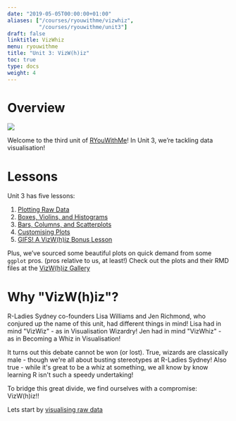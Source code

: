 ```yaml
---
date: "2019-05-05T00:00:00+01:00"
aliases: ["/courses/ryouwithme/vizwhiz",
          "/courses/ryouwithme/unit3"]
draft: false
linktitle: VizWhiz
menu: ryouwithme
title: "Unit 3: VizW(h)iz"
toc: true
type: docs
weight: 4
---
```


# Overview


![](/img/VizWizBanner.jpg)

Welcome to the third unit of [RYouWithMe](../)! In Unit 3, we’re tackling data visualisation! 

# Lessons

Unit 3 has five lessons:  

1. [Plotting Raw Data](../03-VizWhiz-1/)
2. [Boxes, Violins, and Histograms](../03-VizWhiz-2/)
3. [Bars, Columns, and Scatterplots](../03-VizWhiz-3/)
4. [Customising Plots](../03-VizWhiz-4/)
5. [GIFS! A VizW(h)iz Bonus Lesson](../03-VizWhiz-5/)

Plus, we’ve sourced some beautiful plots on quick demand from some `ggplot` pros. (pros relative to us, at least!) Check out the plots and their RMD files at the [VizW(h)iz Gallery](/courses/workshop/03-VizWhiz-gallery/)

# Why "VizW(h)iz"?

R-Ladies Sydney co-founders Lisa Williams and Jen Richmond, who conjured up the name of this unit, had different things in mind! Lisa had in mind "VizWiz" - as in Visualisation Wizardry! Jen had in mind "VizWhiz" - as in Becoming a Whiz in Visualisation! 

It turns out this debate cannot be won (or lost). True, wizards are classically male - though we're all about busting stereotypes at R-Ladies Sydney! Also true - while it's great to be a whiz at something, we all know by know learning R isn't such a speedy undertaking!

To bridge this great divide, we find ourselves with a compromise: VizW(h)iz!!

Lets start by [visualising raw data](../03-vizwhiz-1/)
